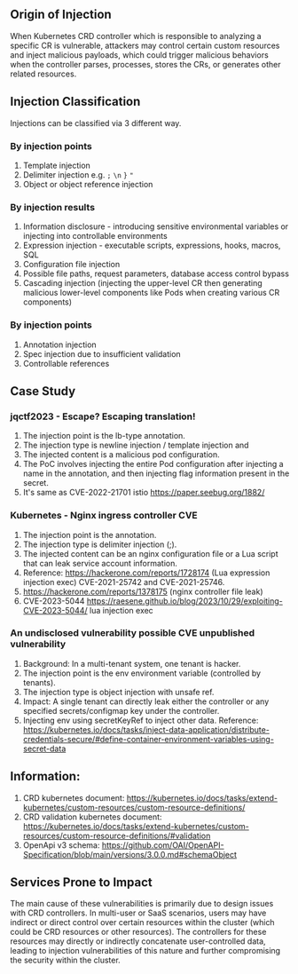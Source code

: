 ## Origin of Injection

When Kubernetes CRD controller which is responsible to analyzing a specific CR is vulnerable, attackers may control certain custom resources and inject malicious payloads, which could trigger malicious behaviors when the controller parses, processes, stores the CRs, or generates other related resources.

## Injection Classification

Injections can be classified via 3 different way.

### By injection points

1. Template injection
2. Delimiter injection e.g. `;` `\n` `}` `"`
3. Object or object reference injection

### By injection results

1. Information disclosure - introducing sensitive environmental variables or injecting into controllable environments
2. Expression injection - executable scripts, expressions, hooks, macros, SQL
3. Configuration file injection
4. Possible file paths, request parameters, database access control bypass
5. Cascading injection (injecting the upper-level CR then generating malicious lower-level components like Pods when creating various CR components)

### By injection points

1. Annotation injection
2. Spec injection due to insufficient validation
3. Controllable references

## Case Study 

### jqctf2023 - Escape? Escaping translation! 

1. The injection point is the lb-type annotation. 
2. The injection type is newline injection / template injection and 
3. The injected content is a malicious pod configuration. 
4. The PoC involves injecting the entire Pod configuration after injecting a name in the annotation, and then injecting flag information present in the secret.
5. It's same as CVE-2022-21701 istio https://paper.seebug.org/1882/ 

### Kubernetes - Nginx ingress controller CVE

1.	The injection point is the annotation.
2.	The injection type is delimiter injection (;).
3.	The injected content can be an nginx configuration file or a Lua script that can leak service account information.
4. Reference: https://hackerone.com/reports/1728174 (Lua expression injection exec) CVE-2021-25742 and CVE-2021-25746. 
5. https://hackerone.com/reports/1378175 (nginx controller file leak)
6. CVE-2023-5044 https://raesene.github.io/blog/2023/10/29/exploiting-CVE-2023-5044/ lua injection exec 

### An undisclosed vulnerability possible CVE unpublished vulnerability

1. Background: In a multi-tenant system, one tenant is hacker. 
2. The injection point is the env environment variable (controlled by tenants). 
3. The injection type is object injection with unsafe ref. 
4. Impact: A single tenant can directly leak either the controller or any specified secrets/configmap key under the controller. 
5. Injecting env using secretKeyRef to inject other data. Reference: https://kubernetes.io/docs/tasks/inject-data-application/distribute-credentials-secure/#define-container-environment-variables-using-secret-data

## Information:

1. CRD kubernetes document: https://kubernetes.io/docs/tasks/extend-kubernetes/custom-resources/custom-resource-definitions/
2. CRD validation kubernetes document: https://kubernetes.io/docs/tasks/extend-kubernetes/custom-resources/custom-resource-definitions/#validation
3. OpenApi v3 schema: https://github.com/OAI/OpenAPI-Specification/blob/main/versions/3.0.0.md#schemaObject

## Services Prone to Impact

The main cause of these vulnerabilities is primarily due to design issues with CRD controllers. In multi-user or SaaS scenarios, users may have indirect or direct control over certain resources within the cluster (which could be CRD resources or other resources). The controllers for these resources may directly or indirectly concatenate user-controlled data, leading to injection vulnerabilities of this nature and further compromising the security within the cluster.
